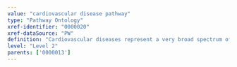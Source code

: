```yaml
---
value: "cardiovascular disease pathway"
type: "Pathway Ontology"
xref-identifier: "0000020"
xref-dataSource: "PW"
definition: "Cardiovascular diseases represent a very broad spectrum of conditions that can also combine with diabetes and renal failure."
level: "Level 2"
parents: ['0000013']
---
```

